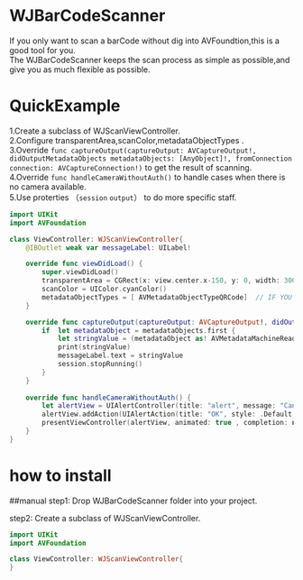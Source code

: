 # WJBarCodeScanner

If you only want to scan a barCode without dig into AVFoundtion,this is a good tool for you.    
The WJBarCodeScanner keeps the scan process as simple as possible,and give you as much flexible as possible.

# QuickExample
1.Create a subclass of  WJScanViewController.    
2.Configure transparentArea,scanColor,metadataObjectTypes .    
3.Override `func captureOutput(captureOutput: AVCaptureOutput!, didOutputMetadataObjects metadataObjects: [AnyObject]!, fromConnection connection: AVCaptureConnection!)`
  to get the result of scanning.    
4.Override `func handleCameraWithoutAuth()` to handle cases when there is no camera available.    
5.Use proterties （`session` `output`） to do more specific staff.    

```swift
import UIKit
import AVFoundation

class ViewController: WJScanViewController{
    @IBOutlet weak var messageLabel: UILabel!

    override func viewDidLoad() {
        super.viewDidLoad()
        transparentArea = CGRect(x: view.center.x-150, y: 0, width: 300, height: 400)
        scanColor = UIColor.cyanColor()
        metadataObjectTypes = [ AVMetadataObjectTypeQRCode]  // IF YOU only want to scan QRCode
    }

    override func captureOutput(captureOutput: AVCaptureOutput!, didOutputMetadataObjects metadataObjects: [AnyObject]!, fromConnection connection: AVCaptureConnection!) {
        if  let metadataObject = metadataObjects.first {
            let stringValue = (metadataObject as! AVMetadataMachineReadableCodeObject).stringValue
            print(stringValue)
            messageLabel.text = stringValue
            session.stopRunning()
        }
    }
    
    override func handleCameraWithoutAuth() {
        let alertView = UIAlertController(title: "alert", message: "Cannot use Back Camera", preferredStyle: .Alert)
        alertView.addAction(UIAlertAction(title: "OK", style: .Default, handler: nil ))
        presentViewController(alertView, animated: true , completion: nil)
    }
}
```

# how to install

##manual
step1: Drop WJBarCodeScanner folder into your project.

step2: Create a subclass of  WJScanViewController. 
``` swift
import UIKit
import AVFoundation

class ViewController: WJScanViewController{
}

```






